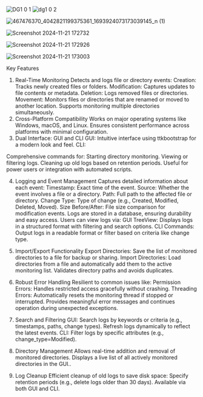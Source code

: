 ![DG1 0 1](https://github.com/user-attachments/assets/892bf524-c1d6-4d13-964a-efe3a3ecba7b)
![dg1 0 2](https://github.com/user-attachments/assets/f500e458-00c4-4bed-b4db-5d129d741081)

![467476370_4042821199375361_1693924073173039145_n (1)](https://github.com/user-attachments/assets/d8db5573-114a-4b1d-a798-35367ea40e99)

![Screenshot 2024-11-21 172732](https://github.com/user-attachments/assets/e048cfb1-4fe8-494f-ada7-84d4855caf51)

![Screenshot 2024-11-21 172926](https://github.com/user-attachments/assets/898cb58f-9422-4f46-9699-8073096b57ee)

![Screenshot 2024-11-21 173003](https://github.com/user-attachments/assets/31139e83-5f93-43d8-a43d-8893088b3d1e)


Key Features
1. Real-Time Monitoring Detects and logs file or directory events:
   Creation: Tracks newly created files or folders.
   Modification: Captures updates to file contents or metadata.
   Deletion: Logs removed files or directories.
   Movement: Monitors files or directories that are renamed or moved to another location.
   Supports monitoring multiple directories simultaneously.
2. Cross-Platform Compatibility
   Works on major operating systems like Windows, macOS, and Linux.
   Ensures consistent performance across platforms with minimal configuration.
3. Dual Interface: GUI and CLI
GUI:
   Intuitive interface using ttkbootstrap for a modern look and feel.
CLI:

Comprehensive commands for:
   Starting directory monitoring.
   Viewing or filtering logs.
   Cleaning up old logs based on retention periods.
   Useful for power users or integration with automated scripts.

4. Logging and Event Management
  Captures detailed information about each event:
    Timestamp: Exact time of the event.
    Source: Whether the event involves a file or a directory.
    Path: Full path to the affected file or directory.
    Change Type: Type of change (e.g., Created, Modified, Deleted, Moved).
    Size Before/After: File size comparison for modification events.
    Logs are stored in a database, ensuring durability and easy access.
 Users can view logs via:
      GUI TreeView: Displays logs in a structured format with filtering and search options.
      CLI Commands: Output logs in a readable format or filter based on criteria like change type.


5. Import/Export Functionality
    Export Directories: Save the list of monitored directories to a file for backup or sharing.
    Import Directories: Load directories from a file and automatically add them to the active monitoring list.
                        Validates directory paths and avoids duplicates.
6. Robust Error Handling
    Resilient to common issues like:
    Permission Errors: Handles restricted access gracefully without crashing.
    Threading Errors: Automatically resets the monitoring thread if stopped or interrupted.
                      Provides meaningful error messages and continues operation during
                      unexpected exceptions.

8. Search and Filtering
GUI:
     Search logs by keywords or criteria (e.g., timestamps, paths, change types).
     Refresh logs dynamically to reflect the latest events.
CLI:
     Filter logs by specific attributes (e.g., change_type=Modified).
9. Directory Management
     Allows real-time addition and removal of monitored directories.
     Displays a live list of all actively monitored directories in the GUI..
10. Log Cleanup
     Efficient cleanup of old logs to save disk space: Specify retention periods (e.g., delete logs older than 30 days).
     Available via both GUI and CLI.
